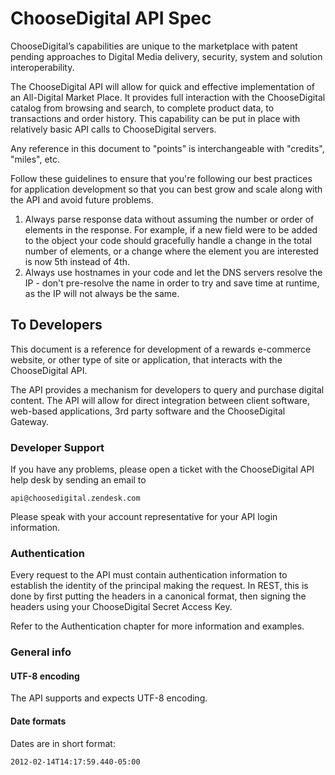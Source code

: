 # ChooseDigital API Spec

ChooseDigital’s capabilities are unique to the marketplace with patent pending approaches to Digital Media delivery, security, system and solution interoperability.

The ChooseDigital API will allow for quick and effective implementation of an All-Digital Market Place. It provides full interaction with the ChooseDigital catalog from browsing and search, to complete product data, to transactions and order history. This capability can be put in place with relatively basic API calls to ChooseDigital servers. 

Any reference in this document to "points" is interchangeable with "credits", "miles", etc.

Follow these guidelines to ensure that you're following our best practices for application development so that you can best grow and scale along with the API and avoid future problems.
	
1. Always parse response data without assuming the number or order of elements in the response. For example, if a new field were to be added to the object your code should gracefully handle a change in the total number of elements, or a change where the element you are interested is now 5th instead of 4th.
1. Always use hostnames in your code and let the DNS servers resolve the IP - don't pre-resolve the name in order to try and save time at runtime, as the IP will not always be the same.

## To Developers

This document is a reference for development of a rewards e-commerce website, or other type of site or application, that interacts with the ChooseDigital API.

The API provides a mechanism for developers to query and purchase digital content. The API will allow for direct integration between client software, web-based applications, 3rd party software and the ChooseDigital Gateway.
 
### Developer Support

If you have any problems, please open a ticket with the ChooseDigital API help desk by sending an email to 

```
api@choosedigital.zendesk.com
```

Please speak with your account representative for your API login information.

### Authentication

Every request to the API must contain authentication information to establish the identity of the principal making the request. In REST, this is done by first putting the headers in a canonical format, then signing the headers using your ChooseDigital Secret Access Key.

Refer to the Authentication chapter for more information and examples.

### General info

#### UTF-8 encoding 

The API supports and expects UTF-8 encoding.

#### Date formats

Dates are in short format: 
```
2012-02-14T14:17:59.440-05:00
```